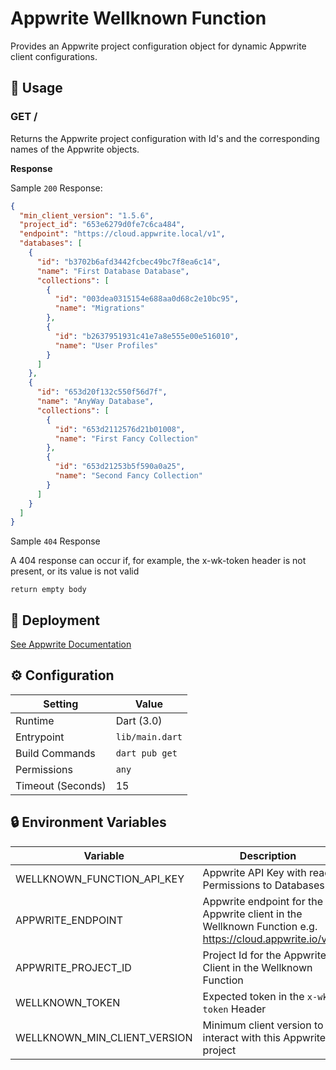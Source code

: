# Appwrite Wellknown Function

Provides an Appwrite project configuration object for dynamic Appwrite client configurations.

## 🧰 Usage

### GET /

Returns the Appwrite project configuration with Id's and the corresponding names of the Appwrite objects.

**Response**

Sample `200` Response:

```json
{
  "min_client_version": "1.5.6",
  "project_id": "653e6279d0fe7c6ca484",
  "endpoint": "https://cloud.appwrite.local/v1",
  "databases": [
    {
      "id": "b3702b6afd3442fcbec49bc7f8ea6c14",
      "name": "First Database Database",
      "collections": [
        {
          "id": "003dea0315154e688aa0d68c2e10bc95",
          "name": "Migrations"
        },
        {
          "id": "b2637951931c41e7a8e555e00e516010",
          "name": "User Profiles"
        }
      ]
    },
    {
      "id": "653d20f132c550f56d7f",
      "name": "AnyWay Database",
      "collections": [
        {
          "id": "653d2112576d21b01008",
          "name": "First Fancy Collection"
        },
        {
          "id": "653d21253b5f590a0a25",
          "name": "Second Fancy Collection"
        }
      ]
    }
  ]
}
```

Sample `404` Response

A 404 response can occur if, for example, the x-wk-token header is not present, or its value is not valid

```text
return empty body
```

## 🏢 Deployment

[See Appwrite Documentation](https://appwrite.io/docs/products/functions#)

## ⚙️ Configuration

| Setting           | Value           |
|-------------------|-----------------|
| Runtime           | Dart (3.0)      |
| Entrypoint        | `lib/main.dart` |
| Build Commands    | `dart pub get`  |
| Permissions       | `any`           |
| Timeout (Seconds) | 15              |

## 🔒 Environment Variables


| Variable                     | Description                                                                                           |
|------------------------------|-------------------------------------------------------------------------------------------------------|
| WELLKNOWN_FUNCTION_API_KEY   | Appwrite API Key with read Permissions to Databases                                                   |
| APPWRITE_ENDPOINT            | Appwrite endpoint for the Appwrite client in the Wellknown Function e.g. https://cloud.appwrite.io/v1 |
| APPWRITE_PROJECT_ID          | Project Id for the Appwrite Client in the Wellknown Function                                          |
| WELLKNOWN_TOKEN              | Expected token in the `x-wk-token` Header                                                             |
| WELLKNOWN_MIN_CLIENT_VERSION | Minimum client version to interact with this Appwrite project                                         |

